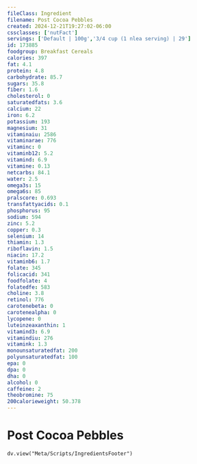 ```yaml
---
fileClass: Ingredient
filename: Post Cocoa Pebbles
created: 2024-12-21T19:27:02-06:00
cssclasses: ['nutFact']
servings: ['Default | 100g','3/4 cup (1 nlea serving) | 29']
id: 173885
foodgroup: Breakfast Cereals
calories: 397
fat: 4.1
protein: 4.8
carbohydrate: 85.7
sugars: 35.8
fiber: 1.6
cholesterol: 0
saturatedfats: 3.6
calcium: 22
iron: 6.2
potassium: 193
magnesium: 31
vitaminaiu: 2586
vitaminarae: 776
vitaminc: 0
vitaminb12: 5.2
vitamind: 6.9
vitamine: 0.13
netcarbs: 84.1
water: 2.5
omega3s: 15
omega6s: 85
pralscore: 0.693
transfattyacids: 0.1
phosphorus: 95
sodium: 594
zinc: 5.2
copper: 0.3
selenium: 14
thiamin: 1.3
riboflavin: 1.5
niacin: 17.2
vitaminb6: 1.7
folate: 345
folicacid: 341
foodfolate: 4
folatedfe: 583
choline: 3.8
retinol: 776
carotenebeta: 0
carotenealpha: 0
lycopene: 0
luteinzeaxanthin: 1
vitamind3: 6.9
vitamindiu: 276
vitamink: 1.3
monounsaturatedfat: 200
polyunsaturatedfat: 100
epa: 0
dpa: 0
dha: 0
alcohol: 0
caffeine: 2
theobromine: 75
200calorieweight: 50.378
---
```


# Post Cocoa Pebbles

```dataviewjs
dv.view("Meta/Scripts/IngredientsFooter")
```